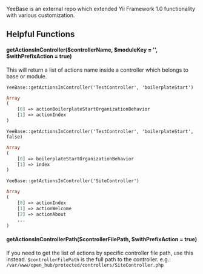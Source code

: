 YeeBase is an external repo which extended Yii Framework 1.0 functionality with various customization.

## Helpful Functions
#### getActionsInController($controllerName, $moduleKey = '', $withPrefixAction = true)
This will return a list of actions name inside a controller which belongs to base or module. 

`YeeBase::getActionsInController('TestController', 'boilerplateStart')`

```php
Array
(
    [0] => actionBoilerplateStartOrganizationBehavior
    [1] => actionIndex
)
```

`YeeBase::getActionsInController('TestController', 'boilerplateStart', false)`
```php
Array
(
    [0] => boilerplateStartOrganizationBehavior
    [1] => index
)
```

`YeeBase::getActionsInController('SiteController')`
```php
Array
(
    [0] => actionIndex
    [1] => actionWelcome
    [2] => actionAbout
    ...
)
```

#### getActionsInControllerPath($controllerFilePath, $withPrefixAction = true)
If you need to get the list of actions by specific controller file path, use this instead. `$controllerFilePath` is the full path to the controller. e.g.: `/var/www/open_hub/protected/controllers/SiteController.php`
